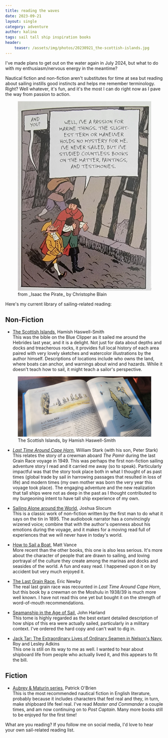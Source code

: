 ```yaml
---
title: reading the waves
date: 2023-09-21
layout: single
category: adventure
author: kalina
tags: sail tall ship inspiration books
header:
    teaser: /assets/img/photos/20230921_the-scottish-islands.jpg
---
```


I've made plans to get out on the water again in July 2024, but what to do with my enthusiasm/nervous energy in the meantime?


Nautical fiction and non-fiction aren't substitutes for time at sea but reading about sailing instills good instincts and helps me remember terminology. Right? Well whatever, it's fun, and it's the most I can do right now as I pave the way from passion to action.

<figure class="width-half" >
    <img src = "/assets/img/photos/20230921_isaac-the-pirate.jpg" /><figcaption>from _Isaac the Pirate_ by Christophe Blain</figcaption>
</figure>


Here's my current library of sailing-related reading:

## Non-Fiction
* [The Scottish Islands](https://www.goodreads.com/book/show/4285434-the-scottish-islands), Hamish Haswell-Smith  
This was the bible on the Blue Clipper as it sailed me around the Hebrides last year, and it is a delight.  Not just for data about depths and docks and treacherous rocks, it provides full local history of each area paired with very lovely sketches and watercolor illustrations by the author himself.  Descriptions of locations include who owns the land, where boats can anchor, and warnings about wind and hazards. While it doesn't teach how to sail, it might teach a sailor's perspective.

<figure>
    <img src = "/assets/img/photos/20230921_the-scottish-islands.jpg" /><figcaption>The Scottish Islands, by Hamish Haswell-Smith</figcaption>
</figure>

* [_Last Time Around Cape Horn_](https://www.goodreads.com/book/show/1160573.The_Last_Time_Around_Cape_Horn), William Stark (with his son, Peter Stark)
This relates the story of a crewman aboard *The Pamir* during the last Grain Race voyage in 1949.  This was perhaps the first non-fiction sailing adventure story I read and it carried me away (so to speak). Particularly impactful was that the story took place both in what I thought of as past times (global trade by sail in harrowing passages that resulted in loss of life) and modern times (my own mother was born the very year this voyage took place). The engaging adventure and the new realization that tall ships were not as deep in the past as I thought contributed to my burgeoning intent to have tall ship experience of my own.

* [Sailing Alone around the World](https://www.goodreads.com/book/show/881902.Sailing_Alone_around_the_World), Joshua Slocum  
This is a classic work of non-fiction written by the first man to do what it says on the tin in 1895. The audiobook narrator has a convincingly wizened voice; combine that with the author's openness about his emotions during the voyage, and it makes for a moving read full of experiences that we will never have in today's world.

* [How to Sail a Boat](https://www.goodreads.com/book/show/18297755-how-to-sail-a-boat), Matt Vance  
More recent than the other books, this one is also less serious.  It's more about the character of people that are drawn to sailing, and loving portrayal of the culture they create among the marinas and docks and seasides of the world. A fun and easy read. I happened upon it on by accident but very much enjoyed it.

* [The Last Grain Race](https://www.goodreads.com/book/show/118144.The_Last_Grain_Race), Eric Newby  
The real last grain race was recounted in _Last Time Around Cape Horn_, but this book by a crewman on the Moshulu in 1938/39 is much more well known. I have not read this one yet but bought it on the strength of word-of-mouth recommendations.

* [Seamanship in the Age of Sail](https://www.goodreads.com/book/show/1225855.Seamanship_in_the_Age_of_Sail), John Harland  
This tome is highly regarded as the best extant detailed description of how ships of this era were actually sailed, particularly in a military context. I've ordered the hard copy and can't wait to dig in.

* [Jack Tar: The Extraordinary Lives of Ordinary Seamen in Nelson's Navy](https://www.goodreads.com/book/show/4896480-jack-tar), Roy and Lesley Adkins  
This one is still on its way to me as well.  I wanted to hear about shipboard life from people who actually lived it, and this appears to fit the bill.

## Fiction
* [Aubrey & Maturin series](https://www.goodreads.com/series/40333-aubrey-maturin), Patrick O'Brien  
This is the most recommended nautical fiction in English literature, probably because it includes characters that feel real and they, in turn, make shipboard life feel real. I've read _Master and Commander_ a couple times, and am now continuing on to _Post Captain_. Many more books still to be enjoyed for the first time!

What are you reading? If you follow me on social media, I'd love to hear your own sail-related reading list.
